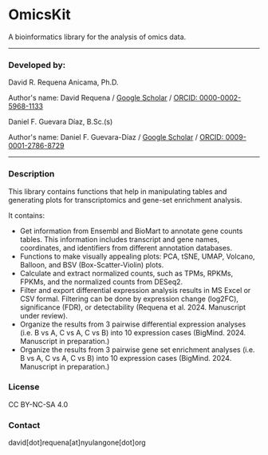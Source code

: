 # OmicsKit
A bioinformatics library for the analysis of omics data.

---

### Developed by:

David R. Requena Anicama, Ph.D.

Author's name: David Requena / [Google Scholar](https://scholar.google.com/citations?user=uI01iS4AAAAJ&hl=en) / [ORCID: 0000-0002-5968-1133](https://orcid.org/0000-0002-5968-1133)

Daniel F. Guevara Díaz, B.Sc.(s)

Author's name: Daniel F. Guevara-Díaz / [Google Scholar](https://scholar.google.com/citations?hl=en&user=tqT7vr8AAAAJ) / [ORCID: 0009-0001-2786-8729](https://orcid.org/0009-0001-2786-8729)

---

### Description

This library contains functions that help in manipulating tables and generating plots for transcriptomics and gene-set enrichment analysis.

It contains:
- Get information from Ensembl and BioMart to annotate gene counts tables. This information includes transcript and gene names, coordinates, and identifiers from different annotation databases.
- Functions to make visually appealing plots: PCA, tSNE, UMAP, Volcano, Balloon, and BSV (Box-Scatter-Violin) plots.
- Calculate and extract normalized counts, such as TPMs, RPKMs, FPKMs, and the normalized counts from DESeq2.
- Filter and export differential expression analysis results in MS Excel or CSV formal. Filtering can be done by expression change (log2FC), significance (FDR), or detectability (Requena et al. 2024. Manuscript under review).
- Organize the results from 3 pairwise differential expression analyses (i.e. B vs A, C vs A, C vs B) into 10 expression cases (BigMind. 2024. Manuscript in preparation.)
- Organize the results from 3 pairwise gene set enrichment analyses (i.e. B vs A, C vs A, C vs B) into 10 expression cases (BigMind. 2024. Manuscript in preparation.)

### License

CC BY-NC-SA 4.0

### Contact

david[dot]requena[at]nyulangone[dot]org
